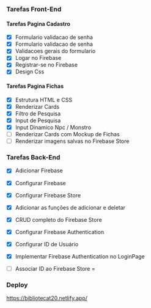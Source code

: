 ### Tarefas Front-End

#### Tarefas Pagina Cadastro

- [X] Formulario validacao de senha
- [X] Formulario validacao de senha
- [X] Validacoes gerais do formulario
- [X] Logar no Firebase
- [X] Registrar-se no Firebase
- [X] Design Css

#### Tarefas Pagina Fichas

- [X] Estrutura HTML e CSS
- [X] Renderizar Cards
- [X] Filtro de Pesquisa
- [X] Input de Pesquisa
- [X] Input Dinamico Npc / Monstro
- [ ] Renderizar Cards com Mockup de Fichas
- [ ] Renderizar imagens salvas no Firebase Store

### Tarefas Back-End

- [X] Adicionar Firebase 
- [X] Configurar Firebase 

- [X] Configurar Firebase Store
- [X] Adicionar as funções de adicionar e deletar
- [X] CRUD completo do Firebase Store

- [X] Configurar Firebase Authentication
- [X] Configurar ID de Usuário
- [X] Implementar Firebase Authentication no LoginPage
- [ ] Associar ID ao Firebase Store
=


### Deploy

https://bibliotecat20.netlify.app/

